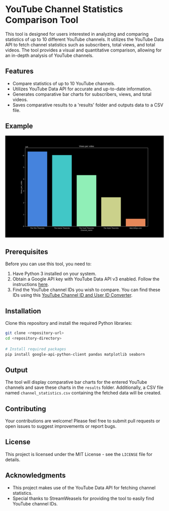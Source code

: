 # YouTube Channel Statistics Comparison Tool

This tool is designed for users interested in analyzing and comparing statistics of up to 10 different YouTube channels. It utilizes the YouTube Data API to fetch channel statistics such as subscribers, total views, and total videos. The tool provides a visual and quantitative comparison, allowing for an in-depth analysis of YouTube channels.

## Features

- Compare statistics of up to 10 YouTube channels.
- Utilizes YouTube Data API for accurate and up-to-date information.
- Generates comparative bar charts for subscribers, views, and total videos.
- Saves comparative results to a 'results' folder and outputs data to a CSV file.

## Example

![Example Chart](results/views_per_video.png)

## Prerequisites

Before you can use this tool, you need to:

1. Have Python 3 installed on your system.
2. Obtain a Google API key with YouTube Data API v3 enabled. Follow the instructions [here](https://console.developers.google.com/).
3. Find the YouTube channel IDs you wish to compare. You can find these IDs using this [YouTube Channel ID and User ID Converter](https://www.streamweasels.com/tools/youtube-channel-id-and-user-id-convertor/).

## Installation

Clone this repository and install the required Python libraries:

```bash
git clone <repository-url>
cd <repository-directory>

# Install required packages
pip install google-api-python-client pandas matplotlib seaborn
```
## Output
The tool will display comparative bar charts for the entered YouTube channels and save these charts in the `results` folder. Additionally, a CSV file named `channel_statistics.csv` containing the fetched data will be created.

## Contributing
Your contributions are welcome! Please feel free to submit pull requests or open issues to suggest improvements or report bugs.

## License
This project is licensed under the MIT License - see the `LICENSE` file for details.

## Acknowledgments
- This project makes use of the YouTube Data API for fetching channel statistics.
- Special thanks to StreamWeasels for providing the tool to easily find YouTube channel IDs.